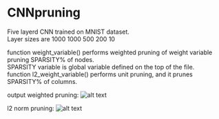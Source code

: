 # CNNpruning

Five layerd CNN trained on MNIST dataset.  
Layer sizes are 1000 1000 500 200 10  
  
  
  
function weight_variable() performs weighted pruning of weight variable pruning SPARSITY% of nodes.  
SPARSITY variable is global variable defined on the top of the file.  
function l2_weight_variable() performs unit pruning, and it prunes SPARSITY% of columns.  
  
output
weighted pruning:
![alt text](https://github.com/pochyn/CNNpruning/blob/master/weighted.png) 

l2 norm pruning:
![alt text](https://github.com/pochyn/CNNpruning/blob/master/l2.png) 

